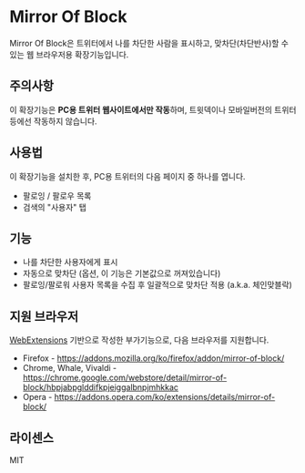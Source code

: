 # Mirror Of Block

Mirror Of Block은 트위터에서 나를 차단한 사람을 표시하고, 맞차단(차단반사)할 수 있는 웹 브라우저용 확장기능입니다.

## 주의사항

이 확장기능은 **PC용 트위터 웹사이트에서만 작동**하며, 트윗덱이나 모바일버전의 트위터 등에선 작동하지 않습니다.

## 사용법

이 확장기능을 설치한 후, PC용 트위터의 다음 페이지 중 하나를 엽니다.

- 팔로잉 / 팔로우 목록
- 검색의 "사용자" 탭

## 기능

- 나를 차단한 사용자에게 표시
- 자동으로 맞차단 (옵션, 이 기능은 기본값으로 꺼져있습니다)
- 팔로잉/팔로워 사용자 목록을 수집 후 일괄적으로 맞차단 적용 (a.k.a. 체인맞블락)

## 지원 브라우저

[WebExtensions](https://developer.mozilla.org/ko/Add-ons/WebExtensions) 기반으로 작성한 부가기능으로, 다음 브라우저를 지원합니다.

- Firefox - https://addons.mozilla.org/ko/firefox/addon/mirror-of-block/
- Chrome, Whale, Vivaldi - https://chrome.google.com/webstore/detail/mirror-of-block/hbpjabpglddifkpjeiggalbnpjmhkkac
- Opera - https://addons.opera.com/ko/extensions/details/mirror-of-block/

## 라이센스

MIT

